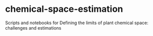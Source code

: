 # chemical-space-estimation
Scripts and notebooks for Defining the limits of plant chemical space: challenges and estimations
